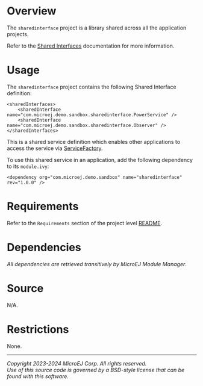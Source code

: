 # Overview

The ``sharedinterface`` project is a library shared across all the application projects.

Refer to the [Shared Interfaces](https://docs.microej.com/en/latest/ApplicationDeveloperGuide/sandboxedAppSharedInterface.html#chapter-shared-interfaces) documentation for more information.

# Usage

The ``sharedinterface`` project contains the following Shared Interface definition:

```
<sharedInterfaces>
 	<sharedInterface name="com.microej.demo.sandbox.sharedinterface.PowerService" />
 	<sharedInterface name="com.microej.demo.sandbox.sharedinterface.Observer" />
</sharedInterfaces>

```

This is a shared service definition which enables other applications to access the service via [ServiceFactory](https://repository.microej.com/javadoc/microej_5.x/apis/ej/service/ServiceFactory.html).  

To use this shared service in an application, add the following dependency to its `module.ivy`:

`<dependency org="com.microej.demo.sandbox" name="sharedinterface" rev="1.0.0" />`

# Requirements

Refer to the ``Requirements`` section of the project level [README](../README.rst#Requirements).

# Dependencies

_All dependencies are retrieved transitively by MicroEJ Module Manager_.

# Source

N/A.

# Restrictions

None.

---

_Copyright 2023-2024 MicroEJ Corp. All rights reserved._  
_Use of this source code is governed by a BSD-style license that can be found with this software._
